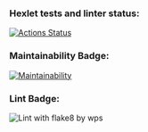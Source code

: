 ### Hexlet tests and linter status:
[![Actions Status](https://github.com/V-for-Vinney/python-project-lvl1/workflows/hexlet-check/badge.svg)](https://github.com/V-for-Vinney/python-project-lvl1/actions)

### Maintainability Badge:
[![Maintainability](https://api.codeclimate.com/v1/badges/a99a88d28ad37a79dbf6/maintainability)](https://codeclimate.com/github/codeclimate/codeclimate/maintainability)

### Lint Badge:
![Lint with flake8 by wps](https://github.com/V-for-Vinney/python-project-lvl1/blob/main/.github/workflows/lint.yml/badge.svg)
